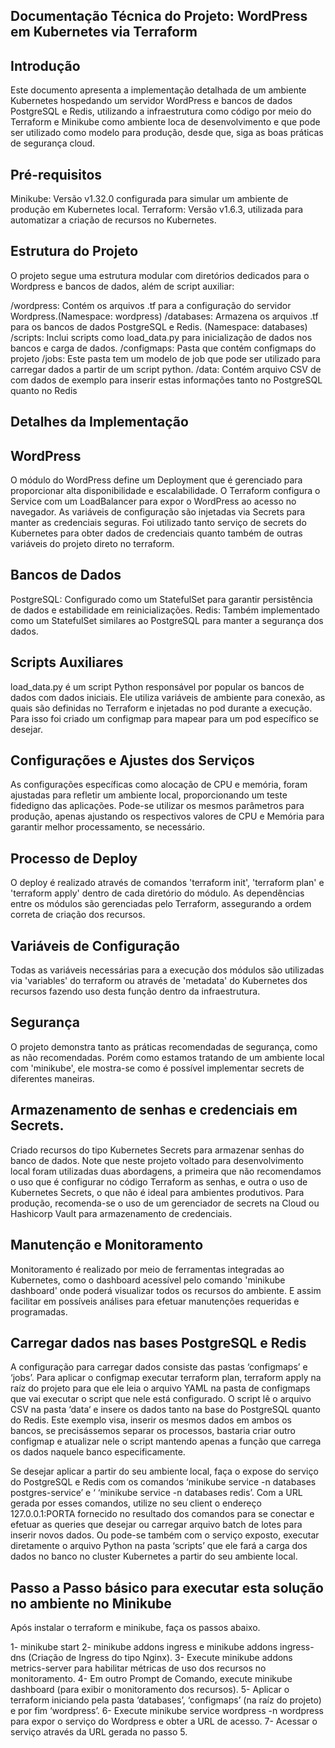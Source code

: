 ## Documentação Técnica do Projeto: WordPress em Kubernetes via Terraform

## Introdução

Este documento apresenta a implementação detalhada de um ambiente Kubernetes hospedando um servidor WordPress e bancos de dados PostgreSQL e Redis, utilizando a infraestrutura como código por meio do Terraform e Minikube como ambiente loca de desenvolvimento e que pode ser utilizado como modelo para produção, desde que, siga as boas práticas de segurança cloud.

## Pré-requisitos

Minikube: Versão v1.32.0 configurada para simular um ambiente de produção em Kubernetes local.
Terraform: Versão v1.6.3, utilizada para automatizar a criação de recursos no Kubernetes.

## Estrutura do Projeto

O projeto segue uma estrutura modular com diretórios dedicados para o Wordpress e bancos de dados, além de script auxiliar:

/wordpress: Contém os arquivos .tf para a configuração do servidor Wordpress.(Namespace: wordpress)
/databases: Armazena os arquivos .tf para os bancos de dados PostgreSQL e Redis. (Namespace: databases)
/scripts: Inclui scripts como load_data.py para inicialização de dados nos bancos e carga de dados.
/configmaps: Pasta que contém configmaps do projeto
/jobs: Este pasta tem um modelo de job que pode ser utilizado para carregar dados a partir de um script python.
/data: Contém arquivo CSV de com dados de exemplo para inserir estas informações tanto no PostgreSQL quanto no Redis

## Detalhes da Implementação

## WordPress
O módulo do WordPress define um Deployment que é gerenciado para proporcionar alta disponibilidade e escalabilidade. O Terraform configura o Service com um LoadBalancer para expor o WordPress ao acesso no navegador. As variáveis de configuração são injetadas via Secrets para manter as credenciais seguras. Foi utilizado tanto serviço de secrets do Kubernetes para obter dados de credenciais quanto também de outras variáveis do projeto direto no terraform.

## Bancos de Dados
PostgreSQL: Configurado como um StatefulSet para garantir persistência de dados e estabilidade em reinicializações. 
Redis: Também implementado como um StatefulSet similares ao PostgreSQL para manter a segurança dos dados.


## Scripts Auxiliares
load_data.py é um script Python responsável por popular os bancos de dados com dados iniciais. Ele utiliza variáveis de ambiente para conexão, as quais são definidas no Terraform e injetadas no pod durante a execução. Para isso foi criado um configmap para mapear para um pod específico se desejar. 

## Configurações e Ajustes dos Serviços
As configurações específicas como alocação de CPU e memória, foram ajustadas para refletir um ambiente local, proporcionando um teste fidedigno das aplicações. Pode-se utilizar os mesmos parâmetros para produção, apenas ajustando os respectivos valores de CPU e Memória para garantir melhor processamento, se necessário.

## Processo de Deploy
O deploy é realizado através de comandos 'terraform init', 'terraform plan' e 'terraform apply' dentro de cada diretório do módulo. As dependências entre os módulos são gerenciadas pelo Terraform, assegurando a ordem correta de criação dos recursos.

## Variáveis de Configuração
Todas as variáveis necessárias para a execução dos módulos são utilizadas via 'variables' do terraform ou através de 'metadata' do Kubernetes dos recursos fazendo uso desta função dentro da infraestrutura.

## Segurança
O projeto demonstra tanto as práticas recomendadas de segurança, como as não recomendadas. Porém como estamos tratando de um ambiente local com 'minikube', ele mostra-se como é possível implementar secrets de diferentes maneiras.

## Armazenamento de senhas e credenciais em Secrets.

Criado recursos do tipo Kubernetes Secrets para armazenar senhas do banco de dados. Note que neste projeto voltado para desenvolvimento local foram utilizadas duas abordagens, a primeira que não recomendamos o uso que é configurar no código Terraform as senhas, e outra o uso de Kubernetes Secrets, o que não é ideal para ambientes produtivos. Para produção, recomenda-se o uso de um gerenciador de secrets na Cloud ou Hashicorp Vault para armazenamento de credenciais.

## Manutenção e Monitoramento

Monitoramento é realizado por meio de ferramentas integradas ao Kubernetes, como o dashboard acessível pelo comando 'minikube dashboard' onde poderá visualizar todos os recursos do ambiente. E assim facilitar em possíveis análises para efetuar manutenções requeridas e programadas.


## Carregar dados nas bases PostgreSQL e Redis

A configuração para carregar dados consiste das pastas ‘configmaps’ e ‘jobs’. Para aplicar o configmap executar terraform plan, terraform apply na raíz do projeto para que ele leia o arquivo YAML na pasta de configmaps que vai executar o script que nele está configurado. O script lê o arquivo CSV na pasta ‘data‘ e insere os dados tanto na base do PostgreSQL quanto do Redis. Este exemplo visa, inserir os mesmos dados em ambos os bancos, se precisássemos separar os processos, bastaria criar outro configmap e atualizar nele o script mantendo apenas a função que carrega os dados naquele banco especificamente.

Se desejar aplicar a partir do seu ambiente local, faça o expose do serviço do PostgreSQL e Redis com os comandos ‘minikube service -n databases postgres-service’ e ‘ ‘minikube service -n databases redis’. Com a URL gerada por esses comandos, utilize no seu client o endereço 127.0.0.1:PORTA fornecido no resultado dos comandos para se conectar e  efetuar as queries que desejar ou carregar arquivo batch de lotes para inserir novos dados. Ou pode-se também com o serviço exposto, executar diretamente o arquivo Python na pasta ‘scripts’ que ele fará a carga dos dados no banco no cluster Kubernetes a partir do seu ambiente local.

## Passo a Passo básico para executar esta solução no ambiente no Minikube

Após instalar o terraform e minikube, faça os passos abaixo.

1-	minikube start
2-	minikube addons ingress e minikube addons ingress-dns (Criação de Ingress do tipo Nginx).
3-	Execute minikube addons metrics-server para habilitar métricas de uso dos recursos no monitoramento.
4-	Em outro Prompt de Comando, execute minikube dashboard (para exibir o monitoramento dos recursos).
5-	Aplicar o terraform iniciando pela pasta ‘databases’, ‘configmaps’ (na raíz do projeto) e por fim ‘wordpress’.
6-	Execute minikube service wordpress -n wordpress para expor o serviço do Wordpress e obter a URL de acesso.
7-	Acessar o serviço através da URL gerada no passo 5.
